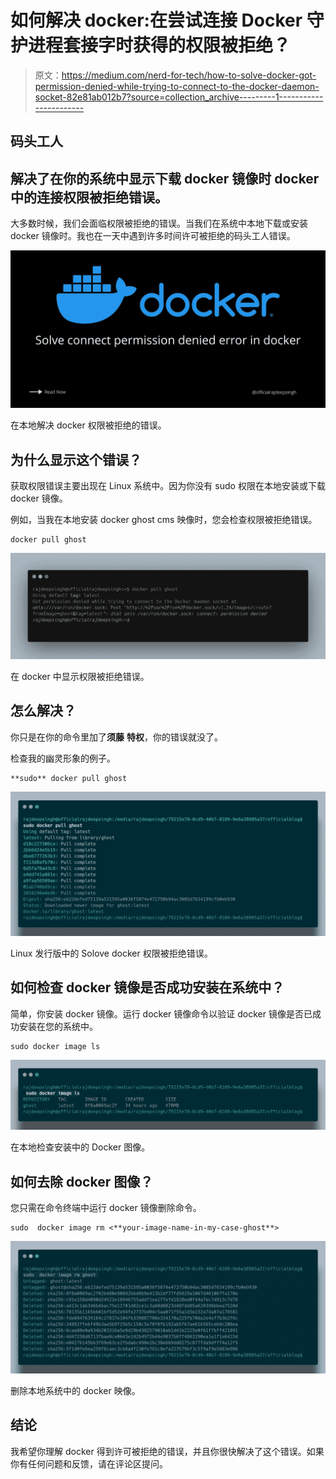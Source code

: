 # 如何解决 docker:在尝试连接 Docker 守护进程套接字时获得的权限被拒绝？

> 原文：<https://medium.com/nerd-for-tech/how-to-solve-docker-got-permission-denied-while-trying-to-connect-to-the-docker-daemon-socket-82e81ab012b7?source=collection_archive---------1----------------------->

## 码头工人

## 解决了在你的系统中显示下载 docker 镜像时 docker 中的连接权限被拒绝错误。

大多数时候，我们会面临权限被拒绝的错误。当我们在系统中本地下载或安装 docker 镜像时。我也在一天中遇到许多时间许可被拒绝的码头工人错误。

![](img/6f535e6ec552e566d0ff326af6f5e6a6.png)

在本地解决 docker 权限被拒绝的错误。

## 为什么显示这个错误？

获取权限错误主要出现在 Linux 系统中。因为你没有 sudo 权限在本地安装或下载 docker 镜像。

例如，当我在本地安装 docker ghost cms 映像时，您会检查权限被拒绝错误。

```
docker pull ghost
```

![](img/9ecb85fd276b99d57c47f0c9e74e3b0f.png)

在 docker 中显示权限被拒绝错误。

## 怎么解决？

你只是在你的命令里加了**须藤** **特权**，你的错误就没了。

检查我的幽灵形象的例子。

```
**sudo** docker pull ghost
```

![](img/0585f8e773b96c4d4ef58fff15d7f54e.png)

Linux 发行版中的 Solove docker 权限被拒绝错误。

## 如何检查 docker 镜像是否成功安装在系统中？

简单，你安装 docker 镜像。运行 docker 镜像命令以验证 docker 镜像是否已成功安装在您的系统中。

```
sudo docker image ls
```

![](img/45612eeb75a4287b007bcb223034091d.png)

在本地检查安装中的 Docker 图像。

## 如何去除 docker 图像？

您只需在命令终端中运行 docker 镜像删除命令。

```
sudo  docker image rm <**your-image-name-in-my-case-ghost**>
```

![](img/54d99e5053d44e6818ce8e378efd74a6.png)

删除本地系统中的 docker 映像。

## 结论

我希望你理解 docker 得到许可被拒绝的错误，并且你很快解决了这个错误。如果你有任何问题和反馈，请在评论区提问。